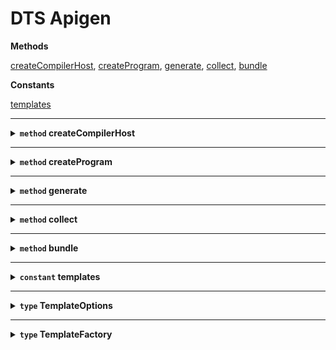 # DTS Apigen







**Methods**

<a href="#createcompilerhost">createCompilerHost</a>, <a href="#createprogram">createProgram</a>, <a href="#generate">generate</a>, <a href="#collect">collect</a>, <a href="#bundle">bundle</a>


**Constants**

<a href="#templates">templates</a>






<hr />

<details>
<summary><strong id="createcompilerhost"><code>method</code>  createCompilerHost</strong></summary><br />



<p>

Create a custom CompilerHost that treats JS files as regular TS files in order to generate declarations.

</p>

<details>
<summary>
<code>(options: CompilerOptions), setParentNodes?: boolean), oldHost?: CompilerHost)): CompilerHost</code>
</summary><br />

<strong>Params</strong>

<table>
    <thead>
        <th align="left">Name</th>
        <th align="left">Type</th>
        <th align="center">Optional</th>
        <th align="left">Description</th>
    </thead>
    <tbody>
        <tr>
            <td>options</td>
            <td><code>CompilerOptions</code></td>
            <td align="center"></td>
            <td>The CompilerOptions to use</td></tr>
<tr>
            <td>setParentNodes</td>
            <td><code>boolean</code></td>
            <td align="center">✓</td>
            <td></td></tr>
<tr>
            <td>oldHost</td>
            <td><code>CompilerHost</code></td>
            <td align="center">✓</td>
            <td></td>
        </tr>
    </tbody>
</table>

<strong>Returns</strong>: <code>CompilerHost</code> 

</details>





</details>

<hr />

<details>
<summary><strong id="createprogram"><code>method</code>  createProgram</strong></summary><br />



<p>

Create a TypeScript program with custom transformers and custom resolution for JS files

</p>

<details>
<summary>
<code>(fileNames: ReadonlyArray&lt;string&gt;), options: CompilerOptions), host?: CompilerHost), oldProgram?: Program), configFileParsingDiagnostics?: ReadonlyArray&lt;Diagnostic&gt;)): Program</code>
</summary><br />

<strong>Params</strong>

<table>
    <thead>
        <th align="left">Name</th>
        <th align="left">Type</th>
        <th align="center">Optional</th>
        <th align="left">Description</th>
    </thead>
    <tbody>
        <tr>
            <td>fileNames</td>
            <td><code>ReadonlyArray&lt;string&gt;</code></td>
            <td align="center"></td>
            <td>A list of sources to transform</td></tr>
<tr>
            <td>options</td>
            <td><code>CompilerOptions</code></td>
            <td align="center"></td>
            <td>The TypeScript compiler options</td></tr>
<tr>
            <td>host</td>
            <td><code>CompilerHost</code></td>
            <td align="center">✓</td>
            <td></td></tr>
<tr>
            <td>oldProgram</td>
            <td><code>Program</code></td>
            <td align="center">✓</td>
            <td></td></tr>
<tr>
            <td>configFileParsingDiagnostics</td>
            <td><code>ReadonlyArray&lt;Diagnostic&gt;</code></td>
            <td align="center">✓</td>
            <td></td>
        </tr>
    </tbody>
</table>

<strong>Returns</strong>: <code>Program</code> A TypeScript program

</details>





</details>

<hr />

<details>
<summary><strong id="generate"><code>method</code>  generate</strong></summary><br />



<p>

Generate .d.ts files for TypeScript and/or JavaScript files.

</p>

<details>
<summary>
<code>(fileNames: string[]), options: CompilerOptions)): EmitResult</code>
</summary><br />

<strong>Params</strong>

<table>
    <thead>
        <th align="left">Name</th>
        <th align="left">Type</th>
        <th align="center">Optional</th>
        <th align="left">Description</th>
    </thead>
    <tbody>
        <tr>
            <td>fileNames</td>
            <td><code>string[]</code></td>
            <td align="center"></td>
            <td>A list of code files.</td></tr>
<tr>
            <td>options</td>
            <td><code>CompilerOptions</code></td>
            <td align="center"></td>
            <td>The TypeScript compiler options to use.</td>
        </tr>
    </tbody>
</table>

<strong>Returns</strong>: <code>EmitResult</code> The result of a TypeScript program emit.

</details>

<strong>Examples</strong>

```ts
 import { generate } from 'dts-apigen';

 const result = generate(['src/index.ts'], { declarationDir: 'types' });
 if (result.emitSkipped) {
     throw new Error('ops!');
 }
 ```



</details>

<hr />

<details>
<summary><strong id="collect"><code>method</code>  collect</strong></summary><br />



<p>

Collect typechecker symbols for a module.

</p>

<details>
<summary>
<code>(fileName: string)): {
    symbols: Symbol[];
    exported: Symbol[];
    references: Map&lt;Symbol, Identifier[]&gt;;
    typechecker: TypeChecker;
}</code>
</summary><br />

<strong>Params</strong>

<table>
    <thead>
        <th align="left">Name</th>
        <th align="left">Type</th>
        <th align="center">Optional</th>
        <th align="left">Description</th>
    </thead>
    <tbody>
        <tr>
            <td>fileName</td>
            <td><code>string</code></td>
            <td align="center"></td>
            <td>The module entry file.</td>
        </tr>
    </tbody>
</table>

<strong>Returns</strong>: <code>{     symbols: Symbol[];     exported: Symbol[];     references: Map&lt;Symbol, Identifier[]&gt;;     typechecker: TypeChecker; }</code> A set of data including all used symbols, exported symbols, references and the typechecker instance.

</details>

<strong>Examples</strong>

```ts
 import { collect } from 'dts-apigen';

 const { exported } = collect('src/index.ts');
 exported.forEach((exportedSymbol) => {
    console.log('exporting', exportedSymbol.getName());
 });
 ```



</details>

<hr />

<details>
<summary><strong id="bundle"><code>method</code>  bundle</strong></summary><br />



<p>

Create a bundled definition file for a module.

</p>

<details>
<summary>
<code>(fileName: string)): SourceFile</code>
</summary><br />

<strong>Params</strong>

<table>
    <thead>
        <th align="left">Name</th>
        <th align="left">Type</th>
        <th align="center">Optional</th>
        <th align="left">Description</th>
    </thead>
    <tbody>
        <tr>
            <td>fileName</td>
            <td><code>string</code></td>
            <td align="center"></td>
            <td>The module entry file.</td>
        </tr>
    </tbody>
</table>

<strong>Returns</strong>: <code>SourceFile</code> The generated source file with all exported symbols.

</details>

<strong>Examples</strong>

```ts
 import { createPrinter } from 'typescript';
 import { bundle } from 'dts-apigen';

 const sourceFile = bundle('src/index.ts');
 const code = createPrinter().printFile(resultFile);
 console.log(code);
 ```

<strong>See also</strong>

* <a href="#collect">collect</a> It uses the `collect` method to collect all required symbols.

</details>

<hr />

<details>
<summary><strong id="templates"><code>constant</code>  templates</strong></summary><br />



<p>

A list of template factories for documentation generation.

</p>



<strong>Type:</strong>

<pre>{
    [key: string]: <a href="#templatefactory">TemplateFactory</a>&lt;<a href="#templateoptions">TemplateOptions</a>&gt;;
}</pre>



</details>

<hr />

<details>
<summary><strong id="templateoptions"><code>type</code>  TemplateOptions</strong></summary><br />

<p>

The options to pass to the template generator.
`out` property is always required.

</p>



<pre>{
    out: string;
    [key: string]: any;
}</pre>



</details>

<hr />

<details>
<summary><strong id="templatefactory"><code>type</code>  TemplateFactory</strong></summary><br />

<p>

A function that generate documentation using source files, package json data and template options.

</p>



<pre>(sourceFile: SourceFile, options: T): void</pre>



</details>